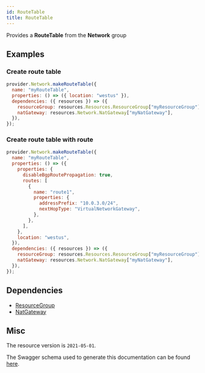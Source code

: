 ```yaml
---
id: RouteTable
title: RouteTable
---
```

Provides a **RouteTable** from the **Network** group
## Examples
### Create route table
```js
provider.Network.makeRouteTable({
  name: "myRouteTable",
  properties: () => ({ location: "westus" }),
  dependencies: ({ resources }) => ({
    resourceGroup: resources.Resources.ResourceGroup["myResourceGroup"],
    natGateway: resources.Network.NatGateway["myNatGateway"],
  }),
});

```

### Create route table with route
```js
provider.Network.makeRouteTable({
  name: "myRouteTable",
  properties: () => ({
    properties: {
      disableBgpRoutePropagation: true,
      routes: [
        {
          name: "route1",
          properties: {
            addressPrefix: "10.0.3.0/24",
            nextHopType: "VirtualNetworkGateway",
          },
        },
      ],
    },
    location: "westus",
  }),
  dependencies: ({ resources }) => ({
    resourceGroup: resources.Resources.ResourceGroup["myResourceGroup"],
    natGateway: resources.Network.NatGateway["myNatGateway"],
  }),
});

```
## Dependencies
- [ResourceGroup](../Resources/ResourceGroup.md)
- [NatGateway](../Network/NatGateway.md)
## Misc
The resource version is `2021-05-01`.

The Swagger schema used to generate this documentation can be found [here](https://github.com/Azure/azure-rest-api-specs/tree/main/specification/network/resource-manager/Microsoft.Network/stable/2021-05-01/routeTable.json).
